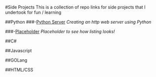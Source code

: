 #Side Projects
This is a collection of repo links for side projects that I undertook for fun / learning

##Python
###-[Python Server](https://github.com/S00171340/python-server)
*Creating an http web server using Python*

###-[Placeholder](www.google.com)
*Placeholder to see how listing looks!*

##C# 

##Javascript

##GOLang

##HTML/CSS



